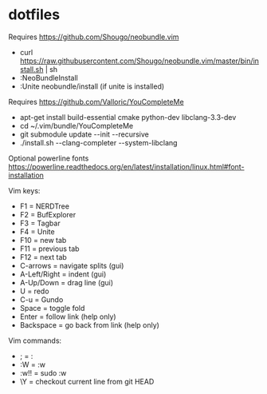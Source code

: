 dotfiles
========

Requires https://github.com/Shougo/neobundle.vim
- curl https://raw.githubusercontent.com/Shougo/neobundle.vim/master/bin/install.sh | sh
- :NeoBundleInstall
- :Unite neobundle/install (if unite is installed)

Requires https://github.com/Valloric/YouCompleteMe
- apt-get install build-essential cmake python-dev libclang-3.3-dev
- cd ~/.vim/bundle/YouCompleteMe
- git submodule update --init --recursive
- ./install.sh --clang-completer --system-libclang

Optional powerline fonts https://powerline.readthedocs.org/en/latest/installation/linux.html#font-installation

Vim keys:
- F1 = NERDTree
- F2 = BufExplorer
- F3 = Tagbar
- F4 = Unite
- F10 = new tab
- F11 = previous tab
- F12 = next tab
- C-arrows = navigate splits (gui)
- A-Left/Right = indent (gui)
- A-Up/Down = drag line (gui)
- U = redo
- C-u = Gundo
- Space = toggle fold
- Enter = follow link (help only)
- Backspace = go back from link (help only)

Vim commands:
- ; = :
- :W = :w
- :w!! = sudo :w
- \Y = checkout current line from git HEAD
